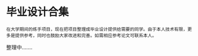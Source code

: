 # 毕业设计合集

 	在大学期间的练手项目，现在把项目整理成毕业设计提供给需要的同学。由于本人技术有限，更多是提供参考，同时也鼓励大家改进和完善。如需相应参考论文可联系本人。

整理中.......
